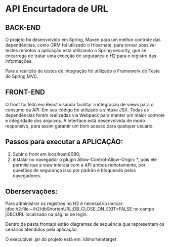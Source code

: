 # API Encurtadora de URL

## BACK-END
O projeto foi desenvolvido em Spring, Maven para um melhor controle das dependências, como ORM foi utilizado o Hibernate, para tornar possível testes remotos a aplicação está utilizando o Spring security, que se encarrega de tratar uma exceção de segurança  e H2 para o registro das informações.

Para a realição de testes de integração foi utilizado o Framework de Teste do Spring MVC.

## FRONT-END
O front foi feito em React visando facilitar a integração de views para o consumo da API. Em seu código foi utilizado
a sintaxe JSX.
Todas as dependências foram realizadas via Webpack para manter um maior controle e integridade dos arquivos.
A interface está desenvolvida de modo responsivo, para assim garantir um bom acesso para qualquer usuário.

## Passos para executar a APLICAÇÃO: 
1. Subir o front em localhost:8080;
2. instalar no navegador o plugin Allow-Control-Allow-Origin: *, pois ele permite que a view interaja com a API ambos remotamente, por questões de segurança isso por padrão é bloqueado pelos navegadores.

## Oberservações:
Para administrar os registros no H2 é necessário indicar: jdbc:h2:file:~/h2/dbShortenURL;DB_CLOSE_ON_EXIT=FALSE 
no campo jDBCURL localizado na página de login.

Dentro da pasta frontapi estão diagramas de sequência que representam os cenários atendidos pela aplicação.

O executável .jar do projeto está em: idshorten\target



